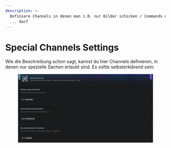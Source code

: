 ```yaml
---
description: >-
  Definiere Channels in denen man z.B. nur Bilder schicken / Commands nutzen /
  ... darf
---
```


# Special Channels Settings

Wie die Beschreibung schon sagt, kannst du hier Channels definieren, in denen nur spezielle Sachen erlaubt sind. Es sollte selbsterklärend sein:

<div data-full-width="true">

<figure><img src="../.gitbook/assets/image (63).png" alt=""><figcaption></figcaption></figure>

</div>

